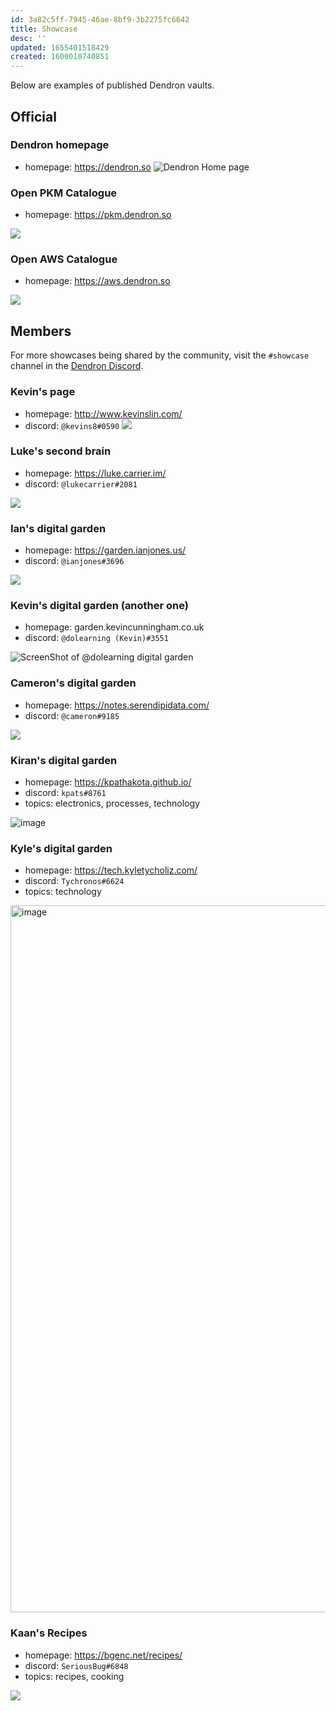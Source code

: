 ```yaml
---
id: 3a82c5ff-7945-46ae-8bf9-3b2275fc6642
title: Showcase
desc: ''
updated: 1655401518429
created: 1600010740851
---
```


Below are examples of published Dendron vaults.

## Official

### Dendron homepage

- homepage: <https://dendron.so>
  ![Dendron Home page](https://ik.imagekit.io/fpjzhqpv1/Cursor_and_Dendron__r6Of2QIa.png?ik-sdk-version=javascript-1.4.3&updatedAt=1655401472072)

### Open PKM Catalogue

- homepage: <https://pkm.dendron.so>

![](https://foundation-prod-assetspublic53c57cce-8cpvgjldwysl.s3-us-west-2.amazonaws.com/assets/images/showcase.pkm.jpg)

### Open AWS Catalogue

- homepage: <https://aws.dendron.so>

![](https://foundation-prod-assetspublic53c57cce-8cpvgjldwysl.s3-us-west-2.amazonaws.com/assets/images/showcase.aws.jpg)

## Members

For more showcases being shared by the community, visit the `#showcase` channel in the [Dendron Discord](https://link.dendron.so/discord).

### Kevin's page

- homepage: <http://www.kevinslin.com/>
- discord: `@kevins8#0590`
  ![](/assets/images/2020-09-13-08-45-00.png)

### Luke's second brain

- homepage: <https://luke.carrier.im/>
- discord: `@lukecarrier#2081`

![](/assets/images/2020-09-27-20-50-54.png)

### Ian's digital garden

- homepage: <https://garden.ianjones.us/>
- discord: `@ianjones#3696`

![](/assets/images/2020-12-06-09-43-31.png)

### Kevin's digital garden (another one)

- homepage: garden.kevincunningham.co.uk
- discord: `@dolearning (Kevin)#3551`

![ScreenShot of @dolearning digital garden](https://res.cloudinary.com/kc-cloud/image/upload/v1607614868/digital_garden_screenshot_j9wrcz.png)


### Cameron's digital garden

- homepage: <https://notes.serendipidata.com/>
- discord: `@cameron#9185`

![](https://p-qkfgo2.t2.n0.cdn.getcloudapp.com/items/WnuBJ0L1/8befb6dd-740d-4088-bbeb-b5c21954e308.jpg?v=4e54f3d2ffbbe051c195eab04c72971f)

### Kiran's digital garden

- homepage: <https://kpathakota.github.io/>
- discord: `kpats#8761`
- topics: electronics, processes, technology

![image](https://user-images.githubusercontent.com/1484475/152729122-6c18e4e5-4fb5-4b84-95ed-0dff46ca0c24.png)

### Kyle's digital garden

- homepage: <https://tech.kyletycholiz.com/>
- discord: `Tychronos#6624`
- topics: technology

<img width="1131" alt="image" src="https://user-images.githubusercontent.com/39745457/155426018-3618048b-89ef-474f-b55e-2d47114af2ba.png">

### Kaan's Recipes

- homepage: <https://bgenc.net/recipes/>
- discord: `SeriousBug#6848`
- topics: recipes, cooking

![](https://user-images.githubusercontent.com/1008124/161607476-3a3cd1fe-a08b-468d-843d-da60926d028d.png)

